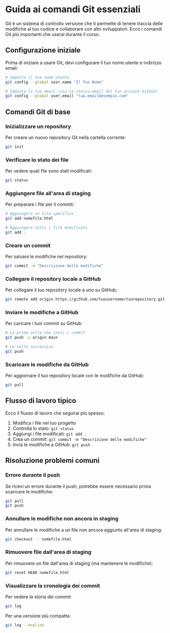 # Guida ai comandi Git essenziali

Git è un sistema di controllo versione che ti permette di tenere traccia delle modifiche al tuo codice e collaborare con altri sviluppatori. Ecco i comandi Git più importanti che userai durante il corso.

## Configurazione iniziale

Prima di iniziare a usare Git, devi configurare il tuo nome utente e indirizzo email:

```bash
# Imposta il tuo nome utente
git config --global user.name "Il Tuo Nome"

# Imposta la tua email (usa la stessa email del tuo account GitHub)
git config --global user.email "tua.email@esempio.com"
```

## Comandi Git di base

### Inizializzare un repository

Per creare un nuovo repository Git nella cartella corrente:

```bash
git init
```

### Verificare lo stato dei file

Per vedere quali file sono stati modificati:

```bash
git status
```

### Aggiungere file all'area di staging

Per preparare i file per il commit:

```bash
# Aggiungere un file specifico
git add nomefile.html

# Aggiungere tutti i file modificati
git add .
```

### Creare un commit

Per salvare le modifiche nel repository:

```bash
git commit -m "Descrizione delle modifiche"
```

### Collegare il repository locale a GitHub

Per collegare il tuo repository locale a uno su GitHub:

```bash
git remote add origin https://github.com/tuousername/tuorepository.git
```

### Inviare le modifiche a GitHub

Per caricare i tuoi commit su GitHub:

```bash
# La prima volta che invii i commit
git push -u origin main

# Le volte successive
git push
```

### Scaricare le modifiche da GitHub

Per aggiornare il tuo repository locale con le modifiche da GitHub:

```bash
git pull
```

## Flusso di lavoro tipico

Ecco il flusso di lavoro che seguirai più spesso:

1. Modifica i file nel tuo progetto
2. Controlla lo stato: `git status`
3. Aggiungi i file modificati: `git add .`
4. Crea un commit: `git commit -m "Descrizione delle modifiche"`
5. Invia le modifiche a GitHub: `git push`

## Risoluzione problemi comuni

### Errore durante il push

Se ricevi un errore durante il push, potrebbe essere necessario prima scaricare le modifiche:

```bash
git pull
git push
```

### Annullare le modifiche non ancora in staging

Per annullare le modifiche a un file non ancora aggiunto all'area di staging:

```bash
git checkout -- nomefile.html
```

### Rimuovere file dall'area di staging

Per rimuovere un file dall'area di staging (ma mantenere le modifiche):

```bash
git reset HEAD nomefile.html
```

### Visualizzare la cronologia dei commit

Per vedere la storia dei commit:

```bash
git log
```

Per una versione più compatta:

```bash
git log --oneline
```
